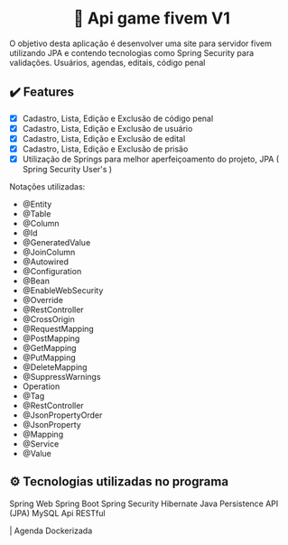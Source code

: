 <h1 align="center">🎲 Api game fivem V1</h1>
<p>O objetivo desta aplicação é desenvolver uma site para servidor fivem utilizando JPA e contendo tecnologias como Spring Security para validações. Usuários, agendas, editais, código penal</p>

## :heavy_check_mark: Features
- [x] Cadastro, Lista, Edição e Exclusão de código penal
- [x] Cadastro, Lista, Edição e Exclusão de usuário
- [x] Cadastro, Lista, Edição e Exclusão de edital
- [x] Cadastro, Lista, Edição e Exclusão de prisão
- [x] Utilização de Springs para melhor aperfeiçoamento do projeto, JPA ( Spring Security User's )

Notações utilizadas: 
* @Entity
* @Table
* @Column
* @Id
* @GeneratedValue
* @JoinColumn
* @Autowired
* @Configuration
* @Bean
* @EnableWebSecurity
* @Override
* @RestController
* @CrossOrigin
* @RequestMapping
* @PostMapping
* @GetMapping
* @PutMapping
* @DeleteMapping
* @SuppressWarnings
* Operation
* @Tag
* @RestController
* @JsonPropertyOrder
* @JsonProperty
* @Mapping
* @Service
* @Value

## ⚙ Tecnologias utilizadas no programa

Spring Web
Spring Boot
Spring Security
Hibernate
Java Persistence API (JPA)
MySQL
Api RESTful

| Agenda Dockerizada
